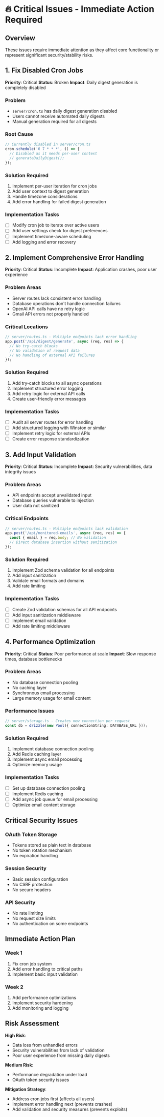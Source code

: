 # 🔥 Critical Issues - Immediate Action Required

## Overview
These issues require immediate attention as they affect core functionality or represent significant security/stability risks.

## 1. Fix Disabled Cron Jobs
**Priority**: Critical
**Status**: Broken
**Impact**: Daily digest generation is completely disabled

### Problem
- `server/cron.ts` has daily digest generation disabled
- Users cannot receive automated daily digests
- Manual generation required for all digests

### Root Cause
```typescript
// Currently disabled in server/cron.ts
cron.schedule('0 7 * * *', () => {
  // Disabled as it needs per-user context
  // generateDailyDigest();
});
```

### Solution Required
1. Implement per-user iteration for cron jobs
2. Add user context to digest generation
3. Handle timezone considerations
4. Add error handling for failed digest generation

### Implementation Tasks
- [ ] Modify cron job to iterate over active users
- [ ] Add user settings check for digest preferences
- [ ] Implement timezone-aware scheduling
- [ ] Add logging and error recovery

## 2. Implement Comprehensive Error Handling
**Priority**: Critical
**Status**: Incomplete
**Impact**: Application crashes, poor user experience

### Problem Areas
- Server routes lack consistent error handling
- Database operations don't handle connection failures
- OpenAI API calls have no retry logic
- Gmail API errors not properly handled

### Critical Locations
```typescript
// server/routes.ts - Multiple endpoints lack error handling
app.post('/api/digest/generate', async (req, res) => {
  // No try-catch blocks
  // No validation of request data
  // No handling of external API failures
});
```

### Solution Required
1. Add try-catch blocks to all async operations
2. Implement structured error logging
3. Add retry logic for external API calls
4. Create user-friendly error messages

### Implementation Tasks
- [ ] Audit all server routes for error handling
- [ ] Add structured logging with Winston or similar
- [ ] Implement retry logic for external APIs
- [ ] Create error response standardization

## 3. Add Input Validation
**Priority**: Critical
**Status**: Incomplete
**Impact**: Security vulnerabilities, data integrity issues

### Problem Areas
- API endpoints accept unvalidated input
- Database queries vulnerable to injection
- User data not sanitized

### Critical Endpoints
```typescript
// server/routes.ts - Multiple endpoints lack validation
app.post('/api/monitored-emails', async (req, res) => {
  const { email } = req.body; // No validation
  // Direct database insertion without sanitization
});
```

### Solution Required
1. Implement Zod schema validation for all endpoints
2. Add input sanitization
3. Validate email formats and domains
4. Add rate limiting

### Implementation Tasks
- [ ] Create Zod validation schemas for all API endpoints
- [ ] Add input sanitization middleware
- [ ] Implement email validation
- [ ] Add rate limiting middleware

## 4. Performance Optimization
**Priority**: Critical
**Status**: Poor performance at scale
**Impact**: Slow response times, database bottlenecks

### Problem Areas
- No database connection pooling
- No caching layer
- Synchronous email processing
- Large memory usage for email content

### Performance Issues
```typescript
// server/storage.ts - Creates new connection per request
const db = drizzle(new Pool({ connectionString: DATABASE_URL }));
```

### Solution Required
1. Implement database connection pooling
2. Add Redis caching layer
3. Implement async email processing
4. Optimize memory usage

### Implementation Tasks
- [ ] Set up database connection pooling
- [ ] Implement Redis caching
- [ ] Add async job queue for email processing
- [ ] Optimize email content storage

## Critical Security Issues

### OAuth Token Storage
- Tokens stored as plain text in database
- No token rotation mechanism
- No expiration handling

### Session Security
- Basic session configuration
- No CSRF protection
- No secure headers

### API Security
- No rate limiting
- No request size limits
- No authentication on some endpoints

## Immediate Action Plan

### Week 1
1. Fix cron job system
2. Add error handling to critical paths
3. Implement basic input validation

### Week 2
1. Add performance optimizations
2. Implement security hardening
3. Add monitoring and logging

## Risk Assessment

**High Risk**: 
- Data loss from unhandled errors
- Security vulnerabilities from lack of validation
- Poor user experience from missing daily digests

**Medium Risk**:
- Performance degradation under load
- OAuth token security issues

**Mitigation Strategy**:
- Address cron jobs first (affects all users)
- Implement error handling next (prevents crashes)
- Add validation and security measures (prevents exploits)
